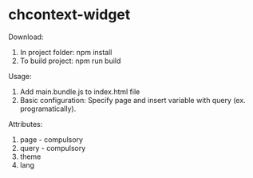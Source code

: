 # chcontext-widget

Download:
1. In project folder: npm install
2. To build project: npm run build

Usage:
1. Add main.bundle.js to index.html file
2. Basic configuration:
<chcontext-widget page="FBC" query=""></chcontext-widget>
Specify page and insert variable with query (ex. programatically).

Attributes:
1. page - compulsory
2. query - compulsory
3. theme
4. lang
